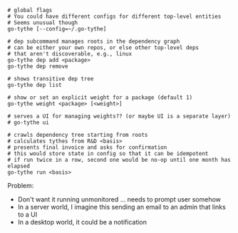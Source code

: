 
```
# global flags
# You could have different configs for different top-level entities
# Seems unusual though
go-tythe [--config=~/.go-tythe]

# dep subcommand manages roots in the dependency graph
# can be either your own repos, or else other top-level deps
# that aren't discoverable, e.g., linux
go-tythe dep add <package>
go-tythe dep remove

# shows transitive dep tree
go-tythe dep list

# show or set an explicit weight for a package (default 1)
go-tythe weight <package> [<weight>]

# serves a UI for managing weights?? (or maybe UI is a separate layer)
# go-tythe ui

# crawls dependency tree starting from roots
# calculates tythes from R&D <basis>
# presents final invoice and asks for confirmation
# this would store state in config so that it can be idempotent
# if run twice in a row, second one would be no-op until one month has elapsed
go-tythe run <basis>
```

Problem:
- Don't want it running unmonitored ... needs to prompt user somehow
- In a server world, I imagine this sending an email to an admin that links to a UI
- In a desktop world, it could be a notification